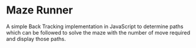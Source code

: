 # Maze Runner

A simple Back Tracking implementation in JavaScript to determine paths which can be followed to solve the maze with the number of move required and display those paths.
